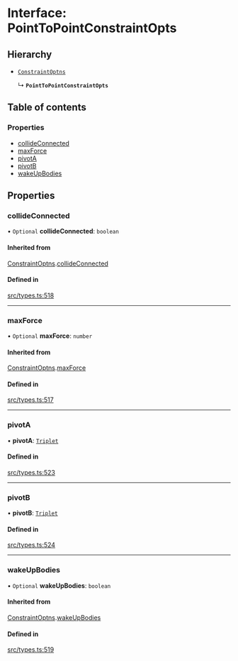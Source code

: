 # Interface: PointToPointConstraintOpts

## Hierarchy

- [`ConstraintOptns`](ConstraintOptns.md)

  ↳ **`PointToPointConstraintOpts`**

## Table of contents

### Properties

- [collideConnected](PointToPointConstraintOpts.md#collideconnected)
- [maxForce](PointToPointConstraintOpts.md#maxforce)
- [pivotA](PointToPointConstraintOpts.md#pivota)
- [pivotB](PointToPointConstraintOpts.md#pivotb)
- [wakeUpBodies](PointToPointConstraintOpts.md#wakeupbodies)

## Properties

### collideConnected

• `Optional` **collideConnected**: `boolean`

#### Inherited from

[ConstraintOptns](ConstraintOptns.md).[collideConnected](ConstraintOptns.md#collideconnected)

#### Defined in

[src/types.ts:518](https://gitlab.com/rapidajs/rapida/-/blob/67ba736/packages/rapida-physics/src/types.ts#L518)

___

### maxForce

• `Optional` **maxForce**: `number`

#### Inherited from

[ConstraintOptns](ConstraintOptns.md).[maxForce](ConstraintOptns.md#maxforce)

#### Defined in

[src/types.ts:517](https://gitlab.com/rapidajs/rapida/-/blob/67ba736/packages/rapida-physics/src/types.ts#L517)

___

### pivotA

• **pivotA**: [`Triplet`](../modules.md#triplet)

#### Defined in

[src/types.ts:523](https://gitlab.com/rapidajs/rapida/-/blob/67ba736/packages/rapida-physics/src/types.ts#L523)

___

### pivotB

• **pivotB**: [`Triplet`](../modules.md#triplet)

#### Defined in

[src/types.ts:524](https://gitlab.com/rapidajs/rapida/-/blob/67ba736/packages/rapida-physics/src/types.ts#L524)

___

### wakeUpBodies

• `Optional` **wakeUpBodies**: `boolean`

#### Inherited from

[ConstraintOptns](ConstraintOptns.md).[wakeUpBodies](ConstraintOptns.md#wakeupbodies)

#### Defined in

[src/types.ts:519](https://gitlab.com/rapidajs/rapida/-/blob/67ba736/packages/rapida-physics/src/types.ts#L519)
